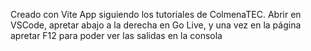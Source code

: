 Creado con Vite App siguiendo los tutoriales de ColmenaTEC. Abrir en VSCode, apretar abajo a la derecha en Go Live, 
y una vez en la página apretar F12 para poder ver las salidas en la consola
